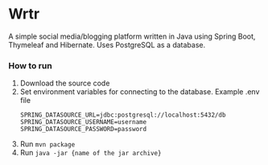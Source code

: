 # Wrtr
A simple social media/blogging platform written in Java using Spring Boot, Thymeleaf and Hibernate.
Uses PostgreSQL as a database.

### How to run
1. Download the source code
2. Set environment variables for connecting to the database. Example .env file
   ```
   SPRING_DATASOURCE_URL=jdbc:postgresql://localhost:5432/db
   SPRING_DATASOURCE_USERNAME=username
   SPRING_DATASOURCE_PASSWORD=password
   ```
3. Run `mvn package`
4. Run `java -jar {name of the jar archive}`